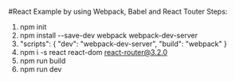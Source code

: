 #React Example by using Webpack, Babel and React Touter
Steps:

1. npm init
2. npm install --save-dev webpack webpack-dev-server
3. "scripts": {
    "dev": "webpack-dev-server",
    "build": "webpack"
  }
4. npm i -s react react-dom react-router@3.2.0
5. npm run build
6. npm run dev
